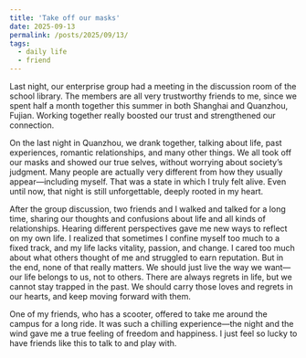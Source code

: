 ```yaml
---
title: 'Take off our masks'
date: 2025-09-13
permalink: /posts/2025/09/13/
tags:
  - daily life
  - friend
---
```


Last night, our enterprise group had a meeting in the discussion room of the school library.
The members are all very trustworthy friends to me, since we spent half a month together this summer in both Shanghai and Quanzhou, Fujian.
Working together really boosted our trust and strengthened our connection.

On the last night in Quanzhou, we drank together, talking about life, past experiences, romantic relationships, and many other things.
We all took off our masks and showed our true selves, without worrying about society’s judgment.
Many people are actually very different from how they usually appear—including myself.
That was a state in which I truly felt alive.
Even until now, that night is still unforgettable, deeply rooted in my heart.

After the group discussion, two friends and I walked and talked for a long time, sharing our thoughts and confusions about life and all kinds of relationships.
Hearing different perspectives gave me new ways to reflect on my own life.
I realized that sometimes I confine myself too much to a fixed track, and my life lacks vitality, passion, and change.
I cared too much about what others thought of me and struggled to earn reputation.
But in the end, none of that really matters.
We should just live the way we want—our life belongs to us, not to others.
There are always regrets in life, but we cannot stay trapped in the past.
We should carry those loves and regrets in our hearts, and keep moving forward with them.

One of my friends, who has a scooter, offered to take me around the campus for a long ride.
It was such a chilling experience—the night and the wind gave me a true feeling of freedom and happiness.
I just feel so lucky to have friends like this to talk to and play with.